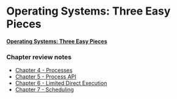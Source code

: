 # Operating Systems: Three Easy Pieces

#### [Operating Systems: Three Easy Pieces](http://pages.cs.wisc.edu/~remzi/OSTEP/#projects)

### Chapter review notes

* [Chapter 4 - Processes](./chapter-4-processes.md)
* [Chapter 5 - Process API](./chapter-5-process-api.md)
* [Chapter 6 - Limited Direct Execution](./chapter-6-limited-direct-execution.md)
* [Chapter 7 - Scheduling](./chapter-7-Scheduling.md)
